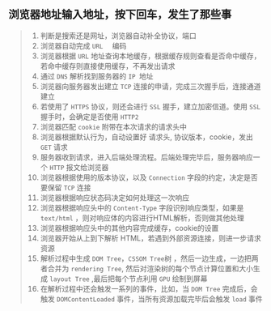 ## 浏览器地址输入地址，按下回车，发生了那些事

> 1. 判断是搜索还是网址，浏览器自动补全协议，端口
> 2. 浏览器自动完成 `URL  ` 编码
> 3. 浏览器根据 `URL` 地址查询本地缓存，根据缓存规则查看是否命中缓存，若命中缓存则直接使用缓存，不再发出请求
> 4. 通过 `DNS` 解析找到服务器的 `IP `地址
> 5. 浏览器向服务器发出建立  `TCP` 连接的申请，完成三次握手后，连接通道建立
> 6. 若使用了 `HTTPS` 协议，则还会进行 `SSL` 握手，建立加密信道。使用 `SSL` 握手时，会确定是否使用 `HTTP2` 
> 7. 浏览器匹配 `cookie` 附带在本次请求的请求头中
> 8. 浏览器根据默认行为，自动设置好  请求头, 协议版本，cookie，发出 `GET` 请求
> 9. 服务器收到请求，进入后端处理流程。后端处理完毕后，服务器响应一个 `HTTP` 报文给浏览器
> 10. 浏览器根据使用的版本协议，以及 `Connection` 字段的约定，决定是否要保留 `TCP` 连接
> 11. 浏览器根据响应状态码决定如何处理这一次响应
> 12. 浏览器根据响应头中的 `Content-Type` 字段识别响应类型，如果是 `text/html` ，则对响应体的内容进行HTML解析，否则做其他处理
> 13. 浏览器根据响应头中的其他内容完成缓存，cookie的设置
> 14. 浏览器开始从上到下解析 HTML，若遇到外部资源连接，则进一步请求资源
> 15. 解析过程中生成 `DOM Tree`，`CSSOM Tree`树 ，然后一边生成，一边把两者合并为 `rendering Tree`, 然后对渲染树的每个节点计算位置和大小生成 `layout Tree` ,最后把每个节点利用 `GPU` 绘制到屏幕
> 16. 在解析过程中还会触发一系列的事件，比如，当 `DOM Tree` 完成后，会触发 `DOMContentLoaded` 事件，当所有资源加载完毕后会触发 `load` 事件